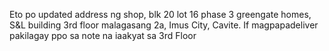 Eto po updated address ng shop, blk 20 lot 16 phase 3 greengate homes, S&L building 3rd floor malagasang 2a, Imus City, Cavite.  If magpapadeliver pakilagay ppo sa note na iaakyat sa 3rd Floor

